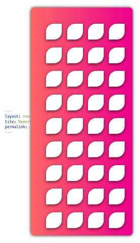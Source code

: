 ```yaml
---
layout: none
tite: Memory Game Simulation
permalink: /memorygame/
---
```


<style>
    * {
        margin: 0;
        padding: 0;
        box-sizing: border-box;
    }

    body{
        display: flex;
        align-items: center;
        justify-content: center;
        min-height: 100vh;
    }

    .card .back-view img{
        max-width: 60px;
    }

    .container{
        height: 720px;
        width: 720px;
        background: linear-gradient(to right, #fc6767, #ec008c);
        border-radius: 10px;
        padding: 25px;
        box-shadow: 0 0 10px;
    }

    .cards,
    .card,
    .view{
        display: flex;
        align-items: center;
        justify-content: center;
    }

    .cards{
        height: 100%;
        width: 100%;
        flex-wrap: wrap;
        justify-content: space-between;
    }

    .cards .card{
        height: 50px;
        width: 50px;
        position: relative;
        perspective: 800px;
        transform-style: preserve-3d;
    }

    .cards .card .view {
        width: 100%;
        height: 100%;
        background-color: #fff;
        border-radius: 25px 0;
        box-shadow: 0 3px 10px rgba(0, 0, 0, 0.616);
        position: absolute;
        transition: transform .25s linear;
        backface-visibility: hidden;
        pointer-events: none;
        user-select: none;
    }

    .cards .back-view{
        /* display: none;*/
        transform: rotateY(-180deg);
    }
    .card.flip .back-view{
        transform: rotateY(0);
    }
    .card.flip .front-view{
        transform: rotateY(180deg);
    }

    .card.vibration{
        animation: vibration 0.38s ease-in-out; 
    }

    @keyframes vibration {
        0%,
        100%{
            transform: translateX(0);
        }
        20%{
            transform: translateX(-13px);
        }
        40%{
            transform: translateX(13px);
        }
        60%{
            transform: translateX(-8px);
        }
        80%{
            transform: translateX(8px);
        }
    }
</style>


<html>
    <body>
        <div class="container">
            <ul class="cards">
                <li class="card">
                    <div class="view front-view"></div>
                    <div class="view back-view">
                        <img src="https://github.com/SRIHITAKOTT1213/DVASS/blob/master/images/memory/777.png?raw=true" alt="card-image">
                    </div>
                </li>
                <li class="card">
                    <div class="view front-view"></div>
                    <div class="view back-view">
                        <img src="https://github.com/SRIHITAKOTT1213/DVASS/blob/master/images/memory/cards.png?raw=true" alt="card-image">
                    </div>
                </li>
                <li class="card">
                    <div class="view front-view"></div>
                    <div class="view back-view">
                        <img src="https://github.com/SRIHITAKOTT1213/DVASS/blob/master/images/memory/chance.png?raw=true" alt="card-image">
                    </div>
                </li>
                <li class="card">
                    <div class="view front-view"></div>
                    <div class="view back-view">
                        <img src="https://github.com/SRIHITAKOTT1213/DVASS/blob/master/images/memory/cherry.png?raw=true" alt="card-image">
                    </div>
                </li>
                <li class="card">
                    <div class="view front-view"></div>
                    <div class="view back-view">
                        <img src="https://github.com/SRIHITAKOTT1213/DVASS/blob/master/images/memory/coins.png?raw=true" alt="card-image">
                    </div>
                </li>
                <li class="card">
                    <div class="view front-view"></div>
                    <div class="view back-view">
                        <img src="https://github.com/SRIHITAKOTT1213/DVASS/blob/master/images/memory/darts.png?raw=true" alt="card-image">
                    </div>
                </li>
                <li class="card">
                    <div class="view front-view"></div>
                    <div class="view back-view">
                        <img src="https://github.com/SRIHITAKOTT1213/DVASS/blob/master/images/memory/dealer.png?raw=true" alt="card-image">
                    </div>
                </li>
                <li class="card">
                    <div class="view front-view"></div>
                    <div class="view back-view">
                        <img src="https://github.com/SRIHITAKOTT1213/DVASS/blob/master/images/memory/diamond.png?raw=true" alt="card-image">
                    </div>
                </li>
                <li class="card">
                    <div class="view front-view"></div>
                    <div class="view back-view">
                        <img src="https://github.com/SRIHITAKOTT1213/DVASS/blob/master/images/memory/dice.png?raw=true" alt="card-image">
                    </div>
                </li>
                <li class="card">
                    <div class="view front-view"></div>
                    <div class="view back-view">
                        <img src="https://github.com/SRIHITAKOTT1213/DVASS/blob/master/images/memory/goldcard.png?raw=true" alt="card-image">
                    </div>
                </li>
                <li class="card">
                    <div class="view front-view"></div>
                    <div class="view back-view">
                        <img src="https://github.com/SRIHITAKOTT1213/DVASS/blob/master/images/memory/heart.png?raw=true" alt="card-image">
                    </div>
                </li>
                <li class="card">
                    <div class="view front-view"></div>
                    <div class="view back-view">
                        <img src="https://github.com/SRIHITAKOTT1213/DVASS/blob/master/images/memory/jackpot.png?raw=true" alt="card-image">
                    </div>
                </li>
                <li class="card">
                    <div class="view front-view"></div>
                    <div class="view back-view">
                        <img src="https://github.com/SRIHITAKOTT1213/DVASS/blob/master/images/memory/lemon.png?raw=true" alt="card-image">
                    </div>
                </li>
                <li class="card">
                    <div class="view front-view"></div>
                    <div class="view back-view">
                        <img src="https://github.com/SRIHITAKOTT1213/DVASS/blob/master/images/memory/luck.png?raw=true" alt="card-image">
                    </div>
                </li>
                <li class="card">
                    <div class="view front-view"></div>
                    <div class="view back-view">
                        <img src="https://github.com/SRIHITAKOTT1213/DVASS/blob/master/images/memory/poker.png?raw=true" alt="card-image">
                    </div>
                </li>
                <li class="card">
                    <div class="view front-view"></div>
                    <div class="view back-view">
                        <img src="https://github.com/SRIHITAKOTT1213/DVASS/blob/master/images/memory/slot.png?raw=true" alt="card-image">
                    </div>
                </li>
                <li class="card">
                    <div class="view front-view"></div>
                    <div class="view back-view">
                        <img src="https://github.com/SRIHITAKOTT1213/DVASS/blob/master/images/memory/spades.png?raw=true" alt="card-image">
                    </div>
                </li>
                <li class="card">
                    <div class="view front-view"></div>
                    <div class="view back-view">
                        <img src="https://github.com/SRIHITAKOTT1213/DVASS/blob/master/images/memory/wheel.png?raw=true" alt="card-image">
                    </div>
                </li>
                <li class="card">
                    <div class="view front-view"></div>
                    <div class="view back-view">
                        <img src="https://github.com/SRIHITAKOTT1213/DVASS/blob/master/images/memory/777.png?raw=true" alt="card-image">
                    </div>
                </li>
                <li class="card">
                    <div class="view front-view"></div>
                    <div class="view back-view">
                        <img src="https://github.com/SRIHITAKOTT1213/DVASS/blob/master/images/memory/cards.png?raw=true" alt="card-image">
                    </div>
                </li>
                <li class="card">
                    <div class="view front-view"></div>
                    <div class="view back-view">
                        <img src="https://github.com/SRIHITAKOTT1213/DVASS/blob/master/images/memory/chance.png?raw=true" alt="card-image">
                    </div>
                </li>
                <li class="card">
                    <div class="view front-view"></div>
                    <div class="view back-view">
                        <img src="https://github.com/SRIHITAKOTT1213/DVASS/blob/master/images/memory/cherry.png?raw=true" alt="card-image">
                    </div>
                </li>
                <li class="card">
                    <div class="view front-view"></div>
                    <div class="view back-view">
                        <img src="https://github.com/SRIHITAKOTT1213/DVASS/blob/master/images/memory/coins.png?raw=true" alt="card-image">
                    </div>
                </li>
                <li class="card">
                    <div class="view front-view"></div>
                    <div class="view back-view">
                        <img src="https://github.com/SRIHITAKOTT1213/DVASS/blob/master/images/memory/darts.png?raw=true" alt="card-image">
                    </div>
                </li>
                <li class="card">
                    <div class="view front-view"></div>
                    <div class="view back-view">
                        <img src="https://github.com/SRIHITAKOTT1213/DVASS/blob/master/images/memory/dealer.png?raw=true" alt="card-image">
                    </div>
                </li>
                <li class="card">
                    <div class="view front-view"></div>
                    <div class="view back-view">
                        <img src="https://github.com/SRIHITAKOTT1213/DVASS/blob/master/images/memory/diamond.png?raw=true" alt="card-image">
                    </div>
                </li>
                <li class="card">
                    <div class="view front-view"></div>
                    <div class="view back-view">
                        <img src="https://github.com/SRIHITAKOTT1213/DVASS/blob/master/images/memory/dice.png?raw=true" alt="card-image">
                    </div>
                </li>
                <li class="card">
                    <div class="view front-view"></div>
                    <div class="view back-view">
                        <img src="https://github.com/SRIHITAKOTT1213/DVASS/blob/master/images/memory/goldcard.png?raw=true" alt="card-image">
                    </div>
                </li>
                <li class="card">
                    <div class="view front-view"></div>
                    <div class="view back-view">
                        <img src="https://github.com/SRIHITAKOTT1213/DVASS/blob/master/images/memory/heart.png?raw=true" alt="card-image">
                    </div>
                </li>
                <li class="card">
                    <div class="view front-view"></div>
                    <div class="view back-view">
                        <img src="https://github.com/SRIHITAKOTT1213/DVASS/blob/master/images/memory/jackpot.png?raw=true" alt="card-image">
                    </div>
                </li>
                <li class="card">
                    <div class="view front-view"></div>
                    <div class="view back-view">
                        <img src="https://github.com/SRIHITAKOTT1213/DVASS/blob/master/images/memory/lemon.png?raw=true" alt="card-image">
                    </div>
                </li>
                <li class="card">
                    <div class="view front-view"></div>
                    <div class="view back-view">
                        <img src="https://github.com/SRIHITAKOTT1213/DVASS/blob/master/images/memory/luck.png?raw=true" alt="card-image">
                    </div>
                </li>
                <li class="card">
                    <div class="view front-view"></div>
                    <div class="view back-view">
                        <img src="https://github.com/SRIHITAKOTT1213/DVASS/blob/master/images/memory/poker.png?raw=true" alt="card-image">
                    </div>
                </li>
                <li class="card">
                    <div class="view front-view"></div>
                    <div class="view back-view">
                        <img src="https://github.com/SRIHITAKOTT1213/DVASS/blob/master/images/memory/slot.png?raw=true" alt="card-image">
                    </div>
                </li>
                <li class="card">
                    <div class="view front-view"></div>
                    <div class="view back-view">
                        <img src="https://github.com/SRIHITAKOTT1213/DVASS/blob/master/images/memory/spades.png?raw=true" alt="card-image">
                    </div>
                </li>
                <li class="card">
                    <div class="view front-view"></div>
                    <div class="view back-view">
                        <img src="https://github.com/SRIHITAKOTT1213/DVASS/blob/master/images/memory/wheel.png?raw=true" alt="card-image">
                    </div>
                </li>
        </div>
    </body>
</html>

<script>
    const cards = document.querySelectorAll('.card');
    let cardOne, cardTwo;
    let dis_Deck = false;
    let matchedCard = 0;

    function flipCard(e){
        let clickedCard = e.target;
        
        if(clickedCard !== cardOne && !dis_Deck) {
            clickedCard.classList.add('flip');
            
            if(!cardOne) {
                return cardOne = clickedCard;
            }

            cardTwo = clickedCard;
            dis_Deck = true;

            let cardOneImg = cardOne.querySelector('img').src,
            cardTwoImg = cardTwo.querySelector('img').src;
            matchCards(cardOneImg, cardTwoImg);
        }
    }

    function matchCards(img1, img2){
        if(img1 == img2){ 
            
            matchedCard++;
            if(matchedCard == 40){
                setTimeout(() => {
                    return shuffCard();
                }, 1200);
            }
            
            cardOne.removeEventListener('click', flipCard);
            cardTwo.removeEventListener('click', flipCard);
            cardOne = cardTwo = '';
            return dis_Deck = false;
        }
        else{
            setTimeout(() => {
                cardOne.classList.add('vibration');
                cardTwo.classList.add('vibration');
            }, 400);
            setTimeout(() => {
                cardOne.classList.remove('vibration', 'flip');
                cardTwo.classList.remove('vibration', 'flip');
                cardOne = cardTwo = '';
                dis_Deck = false;
            }, 1200);
        }
    }

    function shuffCard(){
        matchedCard = 0;
        cardOne = cardTwo = '';

        let array = [1, 2, 3, 4, 5, 6, 7, 8, 9 , 10, 11, 12, 13, 14, 15, 16, 17, 18, 1, 2, 3, 4, 5, 6, 7, 8, 9 , 10, 11, 12, 13, 14, 15, 16, 17, 18]
        array.sort(() => Math.random() > 0.5 ? 1 : -1);

        cards.forEach((card) => {
            card.classList.remove('flip');
            card.addEventListener('click', flipCard);
        
        });
    }
    shuffCard();


    cards.forEach(card => {
        card.addEventListener('click', flipCard)

    // card.classList.add('flip')
    });
</script>